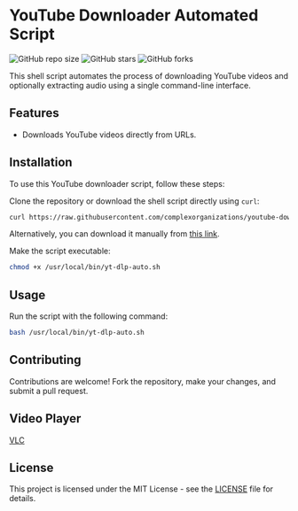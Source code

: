 # YouTube Downloader Automated Script

![GitHub repo size](https://img.shields.io/github/repo-size/complexorganizations/youtube-download-script)
![GitHub stars](https://img.shields.io/github/stars/complexorganizations/youtube-download-script?style=social)
![GitHub forks](https://img.shields.io/github/forks/complexorganizations/youtube-download-script?style=social)

This shell script automates the process of downloading YouTube videos and optionally extracting audio using a single command-line interface.

## Features

- Downloads YouTube videos directly from URLs.

## Installation

To use this YouTube downloader script, follow these steps:

Clone the repository or download the shell script directly using `curl`:

```bash
curl https://raw.githubusercontent.com/complexorganizations/youtube-download-script/main/yt-dlp-auto.sh --create-dirs -o /usr/local/bin/yt-dlp-auto.sh
```

Alternatively, you can download it manually from [this link](https://raw.githubusercontent.com/complexorganizations/youtube-download-script/main/yt-dlp-auto.sh).

Make the script executable:

```bash
chmod +x /usr/local/bin/yt-dlp-auto.sh
```

## Usage

Run the script with the following command:

```bash
bash /usr/local/bin/yt-dlp-auto.sh
```

## Contributing

Contributions are welcome! Fork the repository, make your changes, and submit a pull request.

## Video Player
[VLC](https://www.videolan.org/)

## License

This project is licensed under the MIT License - see the [LICENSE](https://github.com/complexorganizations/youtube-download-script/blob/main/license.md) file for details.
